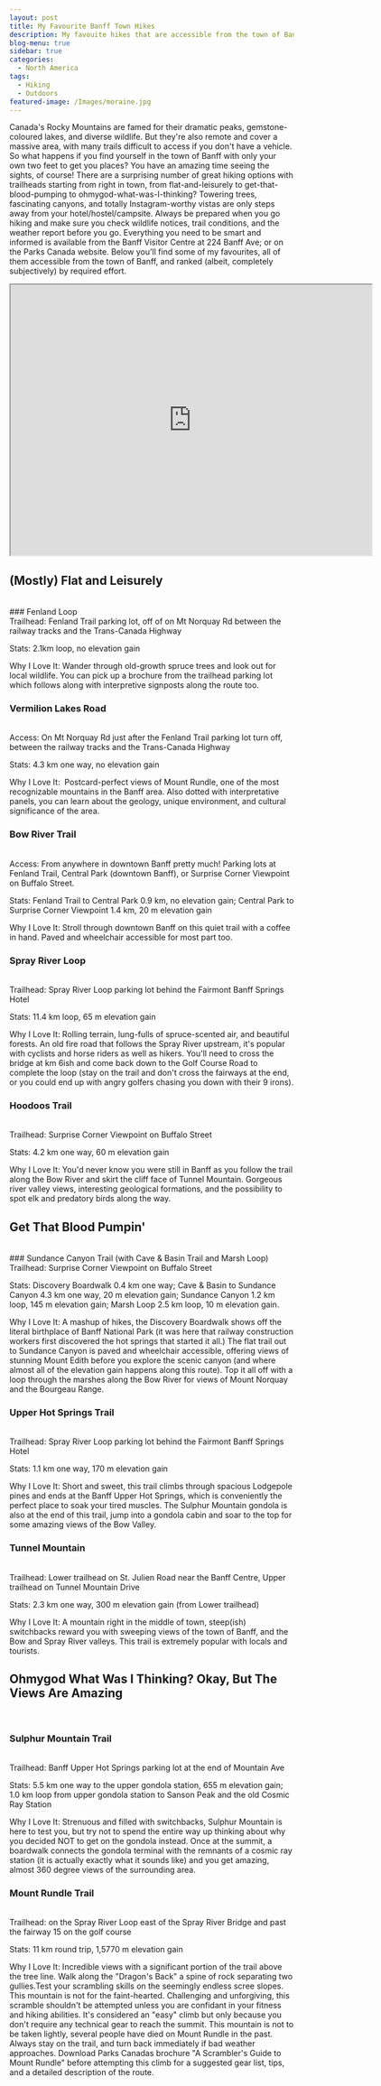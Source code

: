 ```yaml
---
layout: post
title: My Favourite Banff Town Hikes
description: My favouite hikes that are accessible from the town of Banff without having to drive anywhere to get to the trailheads.
blog-menu: true
sidebar: true
categories:
  - North America
tags:
  - Hiking
  - Outdoors
featured-image: /Images/moraine.jpg
---
```


Canada's Rocky Mountains are famed for their dramatic peaks, gemstone-coloured lakes, and diverse wildlife. But they're also remote and cover a massive area, with many trails difficult to access if you don't have a vehicle. So what happens if you find yourself in the town of Banff with only your own two feet to get you places? You have an amazing time seeing the sights, of course! There are a surprising number of great hiking options with trailheads starting from right in town, from flat-and-leisurely to get-that-blood-pumping to ohmygod-what-was-I-thinking? Towering trees, fascinating canyons, and totally Instagram-worthy vistas are only steps away from your hotel/hostel/campsite. Always be prepared when you go hiking and make sure you check wildlife notices, trail conditions, and the weather report before you go. Everything you need to be smart and informed is available from the Banff Visitor Centre at 224 Banff Ave; or on the Parks Canada website. Below you'll find some of my favourites, all of them accessible from the town of Banff, and ranked (albeit, completely subjectively) by required effort.

<div class="grid-middle-center">
<iframe class="map-center"  src="https://www.google.com/maps/d/u/2/embed?mid=1I0vNIS56PjRpnzmkRx8-Ck0w1fg" width="640" height="480"></iframe>
</div>

## (Mostly) Flat and Leisurely
<br>
### Fenland Loop
<br>
Trailhead: Fenland Trail parking lot, off of on Mt Norquay Rd between the railway tracks and the Trans-Canada Highway

Stats: 2.1km loop, no elevation gain

Why I Love It: Wander through old-growth spruce trees and look out for local wildlife. You can pick up a brochure from the trailhead parking lot which follows along with interpretive signposts along the route too.
<br>

### Vermilion Lakes Road
<br>
Access: On Mt Norquay Rd just after the Fenland Trail parking lot turn off, between the railway tracks and the Trans-Canada Highway

Stats: 4.3 km one way, no elevation gain

Why I Love It:  Postcard-perfect views of Mount Rundle, one of the most recognizable mountains in the Banff area. Also dotted with interpretative panels, you can learn about the geology, unique environment, and cultural significance of the area.
<br>

### Bow River Trail
<br>
Access: From anywhere in downtown Banff pretty much! Parking lots at Fenland Trail, Central Park (downtown Banff), or Surprise Corner Viewpoint on Buffalo Street.

Stats: Fenland Trail to Central Park 0.9 km, no elevation gain; Central Park to Surprise Corner Viewpoint 1.4 km, 20 m elevation gain

Why I Love It: Stroll through downtown Banff on this quiet trail with a coffee in hand. Paved and wheelchair accessible for most part too.
<br>

### Spray River Loop
<br>
Trailhead: Spray River Loop parking lot behind the Fairmont Banff Springs Hotel

Stats: 11.4 km loop, 65 m elevation gain

Why I Love It: Rolling terrain, lung-fulls of spruce-scented air, and beautiful forests. An old fire road that follows the Spray River upstream, it's popular with cyclists and horse riders as well as hikers. You'll need to cross the bridge at km 6ish and come back down to the Golf Course Road to complete the loop (stay on the trail and don't cross the fairways at the end, or you could end up with angry golfers chasing you down with their 9 irons).
<br>

### Hoodoos Trail
<br>
Trailhead: Surprise Corner Viewpoint on Buffalo Street

Stats: 4.2 km one way, 60 m elevation gain

Why I Love It: You'd never know you were still in Banff as you follow the trail along the Bow River and skirt the cliff face of Tunnel Mountain. Gorgeous river valley views, interesting geological formations, and the possibility to spot elk and predatory birds along the way.
<br>

## Get That Blood Pumpin'
<br>
### Sundance Canyon Trail (with Cave & Basin Trail and Marsh Loop)
<br>
Trailhead: Surprise Corner Viewpoint on Buffalo Street

Stats: Discovery Boardwalk 0.4 km one way; Cave & Basin to Sundance Canyon 4.3 km one way, 20 m elevation gain; Sundance Canyon 1.2 km loop, 145 m elevation gain; Marsh Loop 2.5 km loop, 10 m elevation gain.

Why I Love It: A mashup of hikes, the Discovery Boardwalk shows off the literal birthplace of Banff National Park (it was here that railway construction workers first discovered the hot springs that started it all.) The flat trail out to Sundance Canyon is paved and wheelchair accessible, offering views of stunning Mount Edith before you explore the scenic canyon (and where almost all of the elevation gain happens along this route). Top it all off with a loop through the marshes along the Bow River for views of Mount Norquay and the Bourgeau Range.
<br>

### Upper Hot Springs Trail
<br>
Trailhead: Spray River Loop parking lot behind the Fairmont Banff Springs Hotel

Stats: 1.1 km one way, 170 m elevation gain

Why I Love It: Short and sweet, this trail climbs through spacious Lodgepole pines and ends at the Banff Upper Hot Springs, which is conveniently the perfect place to soak your tired muscles. The Sulphur Mountain gondola is also at the end of this trail, jump into a gondola cabin and soar to the top for some amazing views of the Bow Valley.
<br>

### Tunnel Mountain
<br>
Trailhead: Lower trailhead on St. Julien Road near the Banff Centre, Upper trailhead on Tunnel Mountain Drive

Stats: 2.3 km one way, 300 m elevation gain (from Lower trailhead)

Why I Love It: A mountain right in the middle of town, steep(ish) switchbacks reward you with sweeping views of the town of Banff, and the Bow and Spray River valleys. This trail is extremely popular with locals and tourists.
<br>

## Ohmygod What Was I Thinking? Okay, But The Views Are Amazing
<br>

### Sulphur Mountain Trail
<br>
Trailhead: Banff Upper Hot Springs parking lot at the end of Mountain Ave

Stats: 5.5 km one way to the upper gondola station, 655 m elevation gain; 1.0 km loop from upper gondola station to Sanson Peak and the old Cosmic Ray Station

Why I Love It: Strenuous and filled with switchbacks, Sulphur Mountain is here to test you, but try not to spend the entire way up thinking about why you decided NOT to get on the gondola instead. Once at the summit, a boardwalk connects the gondola terminal with the remnants of a cosmic ray station (it is actually exactly what it sounds like) and you get amazing, almost 360 degree views of the surrounding area.
<br>

### Mount Rundle Trail
<br>
Trailhead: on the Spray River Loop east of the Spray River Bridge and past the fairway 15 on the golf course

Stats: 11 km round trip, 1,5770 m elevation gain

Why I Love It: Incredible views with a significant portion of the trail above the tree line. Walk along the "Dragon's Back" a spine of rock separating two gullies.Test your scrambling skills on the seemingly endless scree slopes. This mountain is not for the faint-hearted. Challenging and unforgiving, this scramble shouldn't be attempted unless you are confidant in your fitness and hiking abilities. It's considered an "easy" climb but only because you don't require any technical gear to reach the summit. This mountain is not to be taken lightly, several people have died on Mount Rundle in the past. Always stay on the trail, and turn back immediately if bad weather approaches. Download Parks Canadas brochure "A Scrambler's Guide to Mount Rundle" before attempting this climb for a suggested gear list, tips, and a detailed description of the route.  
